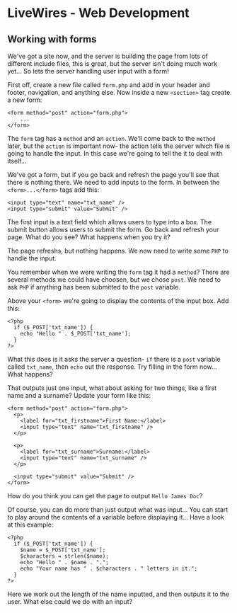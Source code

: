 # LiveWires - Web Development
## Working with forms

We've got a site now, and the server is building the page from lots of different include files, this is great, but the server isn't doing much work yet... So lets the server handling user input with a form!

First off, create a new file called `form.php` and add in your header and footer, navigation, and anything else. Now inside a new `<section>` tag create a new form:

```
<form method="post" action="form.php">
    ...
</form>
```

The `form` tag has a `method` and an `action`. We'll come back to the `method` later, but the `action` is important now- the action tells the server which file is going to handle the input. In this case we're going to tell the it to deal with itself...

We've got a form, but if you go back and refresh the page you'll see that there is nothing there. We need to add inputs to the form. In between the `<form>...</form>` tags add this:

```
<input type="text" name="txt_name" />
<input type="submit" value="Submit" />
```

The first input is a text field which allows users to type into a box. The submit button allows users to submit the form. Go back and refresh your page. What do you see? What happens when you try it?

The page refreshs, but nothing happens. We now need to write some `PHP` to handle the input.

You remember when we were writing the `form` tag it had a `method`? There are several methods we could have choosen, but we chose `post`. We need to ask `PHP` if anything has been submitted to the `post` variable.

Above your `<form>` we're going to display the contents of the input box. Add this:

```
<?php
  if ($_POST['txt_name']) {
    echo "Hello " . $_POST['txt_name'];
  }
?>
```

What this does is it asks the server a question- `if` there is a `post` variable called `txt_name`, then `echo` out the response. Try filling in the form now... What happens?

That outputs just one input, what about asking for two things, like a first name and a surname? Update your form like this:

```
<form method="post" action="form.php">
  <p>
    <label for="txt_firstname">First Name:</label>
    <input type="text" name="txt_firstname" />
  </p>

  <p>
    <label for="txt_surname">Surname:</label>
    <input type="text" name="txt_surname" />
  </p>

  <input type="submit" value="Submit" />
</form>
```

How do you think you can get the page to output `Hello James Doc`?

Of course, you can do more than just output what was input... You can start to play around the contents of a variable before displaying it... Have a look at this example:

```
<?php
  if ($_POST['txt_name']) {
    $name = $_POST['txt_name'];
    $characters = strlen($name);
    echo "Hello " . $name . ".";
    echo "Your name has " . $characters . " letters in it.";
  }
?>
```

Here we work out the length of the name inputted, and then outputs it to the user. What else could we do with an input?
